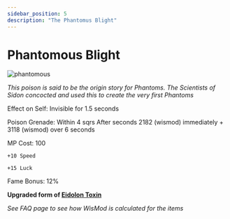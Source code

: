 ```yaml
---
sidebar_position: 5
description: "The Phantomus Blight"
---
```


# Phantomous Blight

![phantomous](https://vwiki.valorserver.com/api/item/picture/phantomous%20blight)

<i>This poison is said to be the origin story for Phantoms. The Scientists of Sidon concocted and used this to create the very first Phantoms</i>

Effect on Self: Invisible for 1.5 seconds

Poison Grenade: Within 4 sqrs After  seconds 2182 (wismod) immediately + 3118 (wismod) over 6 seconds

MP Cost: 100

    +10 Speed
    
    +15 Luck

Fame Bonus: 12%

**Upgraded form of [Eidolon Toxin](https://wiki.valorserver.com/docs/items/abilities/poisons/ut/eidolon_toxin)**

*See FAQ page to see how WisMod is calculated for the items*
